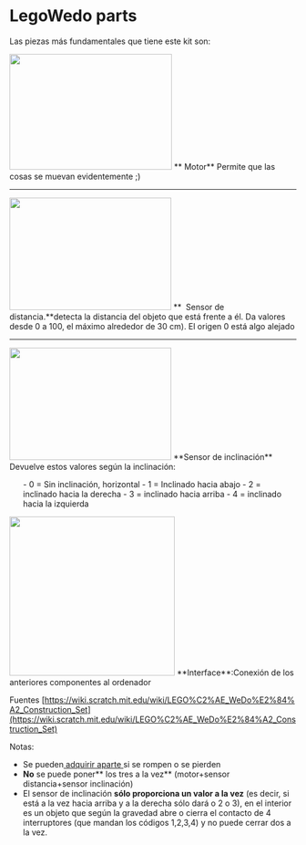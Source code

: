 
# LegoWedo parts

Las piezas más fundamentales que tiene este kit son:

<img src="https://wiki.scratch.mit.edu/w/images/Legomotor.jpg" width="285" height="203" />
** Motor** Permite que las cosas se muevan evidentemente ;)


<hr style="color: #0056b2;" />



<img src="https://wiki.scratch.mit.edu/w/images/LEGO-WeDo-distance-sensor.jpg" width="284" height="197" />
**  Sensor de distancia.**detecta la distancia del objeto que está frente a él. Da valores desde 0 a 100, el máximo alrededor de 30 cm). El origen 0 está algo alejado

<hr style="color: #0056b2;" />

<img src="https://wiki.scratch.mit.edu/w/images/Tiltsensor.jpg" width="284" height="197"  />
**Sensor de inclinación** Devuelve estos valores según la inclinación:<ul>
- 0 = Sin inclinación, horizontal
- 1 = Inclinado hacia abajo
- 2 = inclinado hacia la derecha
- 3 = inclinado hacia arriba
- 4 = inclinado hacia la izquierda</ul>



<img src="https://wiki.scratch.mit.edu/w/images/Legowedohub.jpg" width="290" height="279" />
**Interface**:Conexión de los anteriores componentes al ordenador



Fuentes [https://wiki.scratch.mit.edu/wiki/LEGO%C2%AE_WeDo%E2%84%A2_Construction_Set](https://wiki.scratch.mit.edu/wiki/LEGO%C2%AE_WeDo%E2%84%A2_Construction_Set)

Notas:

- Se pueden[ adquirir aparte ](http://www.ro-botica.com/tienda/LEGO-Education/LEGO-WeDo/)si se rompen o se pierden
- **No** se puede poner** los tres a la vez** (motor+sensor distancia+sensor inclinación)
- El sensor de inclinación **sólo proporciona un valor a la vez** (es decir, si está a la vez hacia arriba y a la derecha sólo dará o 2 o 3), en el interior es un objeto que según la gravedad abre o cierra el contacto de 4 interruptores (que mandan los códigos 1,2,3,4) y no puede cerrar dos a la vez.





